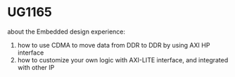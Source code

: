 # UG1165
about the Embedded design experience:
1. how to use CDMA to move data from DDR to DDR by using AXI HP interface
2. how to customize your own logic with AXI-LITE interface, and integrated with other IP
